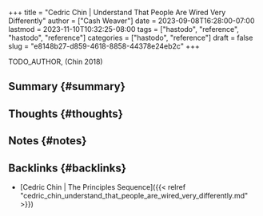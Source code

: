 +++
title = "Cedric Chin | Understand That People Are Wired Very Differently"
author = ["Cash Weaver"]
date = 2023-09-08T16:28:00-07:00
lastmod = 2023-11-10T10:32:25-08:00
tags = ["hastodo", "reference", "hastodo", "reference"]
categories = ["hastodo", "reference"]
draft = false
slug = "e8148b27-d859-4618-8858-44378e24eb2c"
+++

TODO_AUTHOR, (Chin 2018)


## Summary {#summary}


## Thoughts {#thoughts}


## Notes {#notes}


## Backlinks {#backlinks}

-   [Cedric Chin | The Principles Sequence]({{< relref "cedric_chin_understand_that_people_are_wired_very_differently.md" >}})
